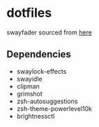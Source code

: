 # dotfiles

swayfader sourced from [here](https://github.com/jake-is-a-legend/swayfader)

## Dependencies
 - swaylock-effects
 - swayidle
 - clipman
 - grimshot
 - zsh-autosuggestions
 - zsh-theme-powerlevel10k
 - brightnessctl
